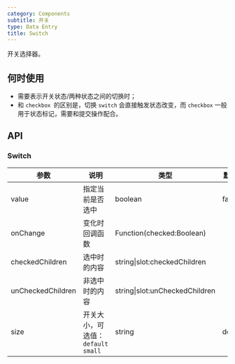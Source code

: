 ```yaml
---
category: Components
subtitle: 开关
type: Data Entry
title: Switch
---
```


开关选择器。

## 何时使用

- 需要表示开关状态/两种状态之间的切换时；
- 和 `checkbox `的区别是，切换 `switch` 会直接触发状态改变，而 `checkbox` 一般用于状态标记，需要和提交操作配合。

## API

### Switch

| 参数      | 说明                                     | 类型        |默认值 |
|-----------|------------------------------------------|------------|--------|
| value | 指定当前是否选中 | boolean    | false    |
| onChange | 变化时回调函数 | Function(checked:Boolean) |   |
| checkedChildren | 选中时的内容 | string\|slot:checkedChildren |   |
| unCheckedChildren | 非选中时的内容 | string\|slot:unCheckedChildren |  |
| size | 开关大小，可选值：`default` `small` | string  | default |
